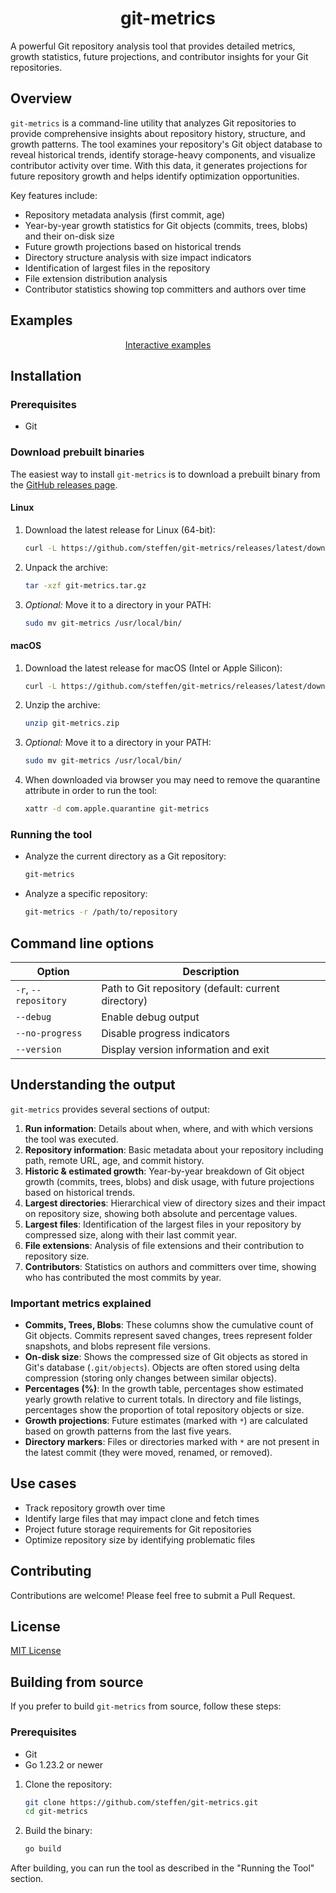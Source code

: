 <h1 align="center">git-metrics</h1>

A powerful Git repository analysis tool that provides detailed metrics, growth statistics, future projections, and contributor insights for your Git repositories.

## Overview

`git-metrics` is a command-line utility that analyzes Git repositories to provide comprehensive insights about repository history, structure, and growth patterns. The tool examines your repository's Git object database to reveal historical trends, identify storage-heavy components, and visualize contributor activity over time. With this data, it generates projections for future repository growth and helps identify optimization opportunities.

Key features include:
- Repository metadata analysis (first commit, age)
- Year-by-year growth statistics for Git objects (commits, trees, blobs) and their on-disk size
- Future growth projections based on historical trends
- Directory structure analysis with size impact indicators
- Identification of largest files in the repository
- File extension distribution analysis
- Contributor statistics showing top committers and authors over time

## Examples

<p align="center"><a href="https://steffen.github.io/git-metrics/">Interactive examples</a></p>

## Installation

### Prerequisites
- Git

### Download prebuilt binaries

The easiest way to install `git-metrics` is to download a prebuilt binary from the [GitHub releases page](https://github.com/steffen/git-metrics/releases).

#### Linux

1. Download the latest release for Linux (64-bit):
   ```bash
   curl -L https://github.com/steffen/git-metrics/releases/latest/download/git-metrics-linux-amd64.tar.gz -o git-metrics.tar.gz
   ```

2. Unpack the archive:
   ```bash
   tar -xzf git-metrics.tar.gz
   ```

3. _Optional:_ Move it to a directory in your PATH:
   ```bash
   sudo mv git-metrics /usr/local/bin/
   ```

#### macOS

1. Download the latest release for macOS (Intel or Apple Silicon):
   ```bash
   curl -L https://github.com/steffen/git-metrics/releases/latest/download/git-metrics-darwin-arm64.zip -o git-metrics.zip
   ```

2. Unzip the archive:
   ```bash
   unzip git-metrics.zip
   ```

3. _Optional:_ Move it to a directory in your PATH:
   ```bash
   sudo mv git-metrics /usr/local/bin/
   ```

4. When downloaded via browser you may need to remove the quarantine attribute in order to run the tool:
   ```bash
   xattr -d com.apple.quarantine git-metrics
   ```

### Running the tool

* Analyze the current directory as a Git repository:
  ```bash
  git-metrics
  ```

* Analyze a specific repository:
  ```bash
  git-metrics -r /path/to/repository
  ```

## Command line options

| Option | Description |
|--------|-------------|
| `-r`, `--repository` | Path to Git repository (default: current directory) |
| `--debug` | Enable debug output |
| `--no-progress` | Disable progress indicators |
| `--version` | Display version information and exit |


## Understanding the output

`git-metrics` provides several sections of output:

1. **Run information**: Details about when, where, and with which versions the tool was executed.
2. **Repository information**: Basic metadata about your repository including path, remote URL, age, and commit history.
3. **Historic & estimated growth**: Year-by-year breakdown of Git object growth (commits, trees, blobs) and disk usage, with future projections based on historical trends.
4. **Largest directories**: Hierarchical view of directory sizes and their impact on repository size, showing both absolute and percentage values.
5. **Largest files**: Identification of the largest files in your repository by compressed size, along with their last commit year.
6. **File extensions**: Analysis of file extensions and their contribution to repository size.
7. **Contributors**: Statistics on authors and committers over time, showing who has contributed the most commits by year.

### Important metrics explained

- **Commits, Trees, Blobs**: These columns show the cumulative count of Git objects. Commits represent saved changes, trees represent folder snapshots, and blobs represent file versions.
- **On-disk size**: Shows the compressed size of Git objects as stored in Git's database (`.git/objects`). Objects are often stored using delta compression (storing only changes between similar objects). 
- **Percentages (%)**: In the growth table, percentages show estimated yearly growth relative to current totals. In directory and file listings, percentages show the proportion of total repository objects or size.
- **Growth projections**: Future estimates (marked with `*`) are calculated based on growth patterns from the last five years.
- **Directory markers**: Files or directories marked with `*` are not present in the latest commit (they were moved, renamed, or removed).

## Use cases

- Track repository growth over time
- Identify large files that may impact clone and fetch times
- Project future storage requirements for Git repositories
- Optimize repository size by identifying problematic files

## Contributing

Contributions are welcome! Please feel free to submit a Pull Request.

## License

[MIT License](LICENSE.md)

## Building from source

If you prefer to build `git-metrics` from source, follow these steps:

### Prerequisites
- Git
- Go 1.23.2 or newer

1. Clone the repository:
   ```bash
   git clone https://github.com/steffen/git-metrics.git
   cd git-metrics
   ```

2. Build the binary:
   ```bash
   go build
   ```

After building, you can run the tool as described in the "Running the Tool" section.
